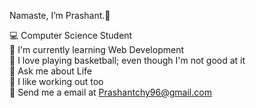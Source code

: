 Namaste, I’m Prashant.👋

💻 Computer Science Student </br>
🌱 I'm currently learning Web Development </br> 
🏀 I love playing basketball; even though I'm not good at it </br>
💬 Ask me about Life </br>
💪 I like working out too </br>
📧 Send me a email at Prashantchy96@gmail.com
